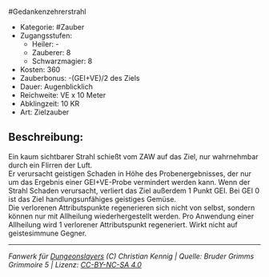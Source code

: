 #Gedankenzehrerstrahl  
- Kategorie: #Zauber  
- Zugangsstufen:  
  - Heiler: -  
  - Zauberer: 8  
  - Schwarzmagier: 8  
- Kosten: 360  
- Zauberbonus: -(GEI+VE)/2 des Ziels  
- Dauer: Augenblicklich  
- Reichweite: VE x 10 Meter  
- Abklingzeit: 10 KR  
- Art: Zielzauber     

## Beschreibung:
Ein kaum sichtbarer Strahl schießt vom ZAW auf das Ziel, nur wahrnehmbar durch ein Flirren der Luft.<br>Er verursacht geistigen Schaden in Höhe des Probenergebnisses, der nur um das Ergebnis einer GEI+VE-Probe vermindert werden kann. Wenn der Strahl Schaden verursacht, verliert das Ziel außerdem 1 Punkt GEI. Bei GEI 0 ist das Ziel handlungsunfähiges geistiges Gemüse.<br>Die verlorenen Attributspunkte regenerieren sich nicht von selbst, sondern können nur mit Allheilung wiederhergestellt werden. Pro Anwendung einer Allheilung wird 1 verlorener Attributspunkt regeneriert. Wirkt nicht auf geistesimmune Gegner.


___
*Fanwerk für [Dungeonslayers](https://www.dungeonslayers.net/) (C) Christian Kennig | Quelle: Bruder Grimms Grimmoire 5 | Lizenz: [CC-BY-NC-SA 4.0](https://creativecommons.org/licenses/by-nc-sa/4.0/deed.de)*